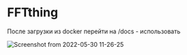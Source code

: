 # FFTthing

После загрузки из docker перейти на /docs - использовать  


![Screenshot from 2022-05-30 11-26-25](https://user-images.githubusercontent.com/57486317/170951122-ca80892d-9e2e-4de4-bc86-292347613a71.png)
